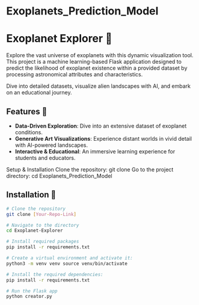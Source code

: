 # Exoplanets_Prediction_Model

# Exoplanet Explorer 🌌

Explore the vast universe of exoplanets with this dynamic visualization tool. This project is a machine learning-based Flask application designed to predict the likelihood of exoplanet existence within a provided dataset by processing astronomical attributes and characteristics.

Dive into detailed datasets, visualize alien landscapes with AI, and embark on an educational journey.

## Features 🚀

- **Data-Driven Exploration**: Dive into an extensive dataset of exoplanet conditions.
- **Generative Art Visualizations**: Experience distant worlds in vivid detail with AI-powered landscapes.
- **Interactive & Educational**: An immersive learning experience for students and educators.

Setup & Installation
Clone the repository:
git clone <repository-url> 
Go to the project directory:
cd Exoplanets_Prediction_Model 

## Installation 🔧

```bash
# Clone the repository
git clone [Your-Repo-Link]

# Navigate to the directory
cd Exoplanet-Explorer

# Install required packages
pip install -r requirements.txt

# Create a virtual environment and activate it:
python3 -m venv venv source venv/bin/activate 

# Install the required dependencies:
pip install -r requirements.txt 

# Run the Flask app
python creator.py
